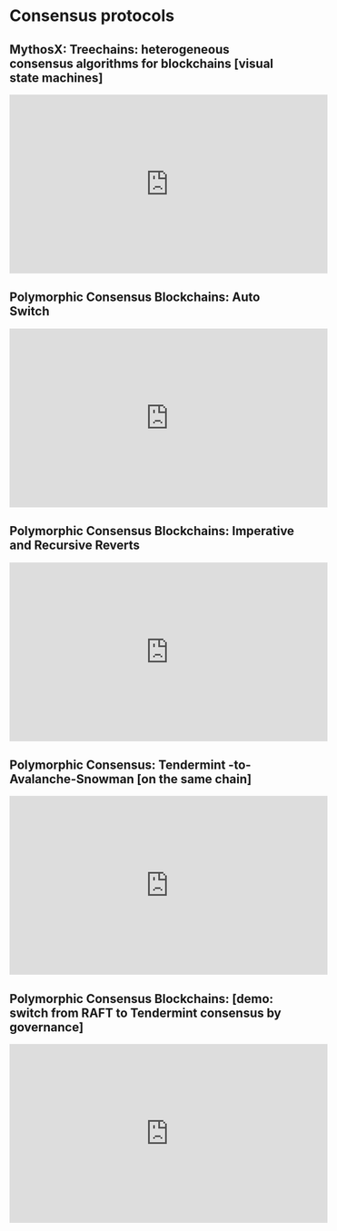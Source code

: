 
# Consensus protocols

## MythosX: Treechains: heterogeneous consensus algorithms for blockchains [visual state machines]

<iframe width="560" height="315" src="https://www.youtube.com/embed/4ocX_w_xj0g?si=olrXXtZpI3TrGZYw" title="YouTube video player" frameborder="0" allow="accelerometer; autoplay; clipboard-write; encrypted-media; gyroscope; picture-in-picture; web-share" referrerpolicy="strict-origin-when-cross-origin" allowfullscreen></iframe>

## Polymorphic Consensus Blockchains: Auto Switch

<iframe width="560" height="315" src="https://www.youtube.com/embed/BKswhR6Uzug?si=Pj7I-VT5YLdsjYZ7" title="YouTube video player" frameborder="0" allow="accelerometer; autoplay; clipboard-write; encrypted-media; gyroscope; picture-in-picture; web-share" referrerpolicy="strict-origin-when-cross-origin" allowfullscreen></iframe>

## Polymorphic Consensus Blockchains: Imperative and Recursive Reverts

<iframe width="560" height="315" src="https://www.youtube.com/embed/4gVs2Mi9lHM?si=NItCx5jpo3lFS2yO" title="YouTube video player" frameborder="0" allow="accelerometer; autoplay; clipboard-write; encrypted-media; gyroscope; picture-in-picture; web-share" referrerpolicy="strict-origin-when-cross-origin" allowfullscreen></iframe>


## Polymorphic Consensus: Tendermint -to- Avalanche-Snowman [on the same chain]

<iframe width="560" height="315" src="https://www.youtube.com/embed/TlBjBYjsQ2Y?si=cYVDyPHpYlPt58Gl" title="YouTube video player" frameborder="0" allow="accelerometer; autoplay; clipboard-write; encrypted-media; gyroscope; picture-in-picture; web-share" referrerpolicy="strict-origin-when-cross-origin" allowfullscreen></iframe>

## Polymorphic Consensus Blockchains: [demo: switch from RAFT to Tendermint consensus by governance]

<iframe width="560" height="315" src="https://www.youtube.com/embed/MoKAODALKFk?si=lLJEB-chCoBq-8dn" title="YouTube video player" frameborder="0" allow="accelerometer; autoplay; clipboard-write; encrypted-media; gyroscope; picture-in-picture; web-share" referrerpolicy="strict-origin-when-cross-origin" allowfullscreen></iframe>

